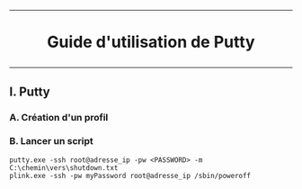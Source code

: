 ---------------------------------------------------------------------------------------------------------------------------------------------------------------------------------------------------
# <p align='center'> Guide d'utilisation de Putty </p>
---------------------------------------------------------------------------------------------------------------------------------------------------------------------------------------------------
## I. Putty
### A. Création d'un profil
### B. Lancer un script
```
putty.exe -ssh root@adresse_ip -pw <PASSWORD> -m C:\chemin\vers\shutdown.txt
plink.exe -ssh -pw myPassword root@adresse_ip /sbin/poweroff
```
